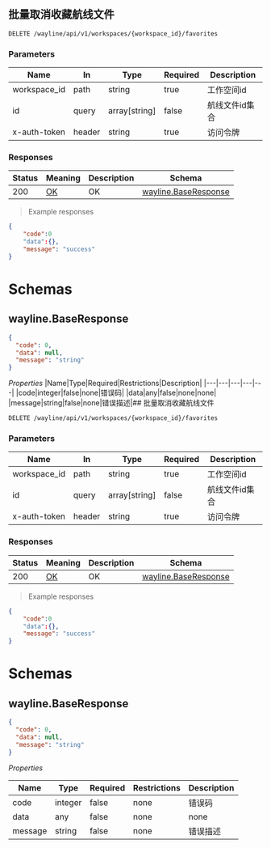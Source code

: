 ## 批量取消收藏航线文件

<a id="opIdwayline-delete-favorite-batch"></a>

`DELETE /wayline/api/v1/workspaces/{workspace_id}/favorites`

<h3 id="批量删除航线文件收藏-parameters">Parameters</h3>

|Name|In|Type|Required|Description|
|---|---|---|---|---|
|workspace_id|path|string|true|工作空间id|
|id|query|array[string]|false|航线文件id集合|
|x-auth-token|header|string|true|访问令牌|


<h3 id="批量删除航线文件收藏-responses">Responses</h3>

|Status|Meaning|Description|Schema|
|---|---|---|---|
|200|[OK](https://tools.ietf.org/html/rfc7231#section-6.3.1)|OK|[wayline.BaseResponse](#schemawayline.baseresponse)|

> Example responses
>
```json
{
	"code":0
   	"data":{},
    "message": "success"
}
```

# Schemas
<h2 id="tocS_wayline.BaseResponse">wayline.BaseResponse</h2>
<!-- backwards compatibility -->
<a id="schemawayline.baseresponse"></a>
<a id="schema_wayline.BaseResponse"></a>
<a id="tocSwayline.baseresponse"></a>
<a id="tocswayline.baseresponse"></a>

```json
{
  "code": 0,
  "data": null,
  "message": "string"
}

```
*Properties*
|Name|Type|Required|Restrictions|Description|
|---|---|---|---|---|
|code|integer|false|none|错误码|
|data|any|false|none|none|
|message|string|false|none|错误描述|## 批量取消收藏航线文件

<a id="opIdwayline-delete-favorite-batch"></a>

`DELETE /wayline/api/v1/workspaces/{workspace_id}/favorites`

<h3 id="批量删除航线文件收藏-parameters">Parameters</h3>

|Name|In|Type|Required|Description|
|---|---|---|---|---|
|workspace_id|path|string|true|工作空间id|
|id|query|array[string]|false|航线文件id集合|
|x-auth-token|header|string|true|访问令牌|


<h3 id="批量删除航线文件收藏-responses">Responses</h3>

|Status|Meaning|Description|Schema|
|---|---|---|---|
|200|[OK](https://tools.ietf.org/html/rfc7231#section-6.3.1)|OK|[wayline.BaseResponse](#schemawayline.baseresponse)|

> Example responses
>
```json
{
	"code":0
   	"data":{},
    "message": "success"
}
```

# Schemas
<h2 id="tocS_wayline.BaseResponse">wayline.BaseResponse</h2>
<!-- backwards compatibility -->
<a id="schemawayline.baseresponse"></a>
<a id="schema_wayline.BaseResponse"></a>
<a id="tocSwayline.baseresponse"></a>
<a id="tocswayline.baseresponse"></a>

```json
{
  "code": 0,
  "data": null,
  "message": "string"
}

```
*Properties*

|Name|Type|Required|Restrictions|Description|
|---|---|---|---|---|
|code|integer|false|none|错误码|
|data|any|false|none|none|
|message|string|false|none|错误描述|